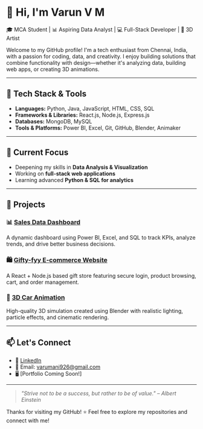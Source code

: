 # 👋 Hi, I'm Varun V M

🎓 MCA Student | 📊 Aspiring Data Analyst | 💻 Full-Stack Developer | 🎨 3D Artist

Welcome to my GitHub profile! I'm a tech enthusiast from Chennai, India, with a passion for coding, data, and creativity. I enjoy building solutions that combine functionality with design—whether it's analyzing data, building web apps, or creating 3D animations.

---

## 🔧 Tech Stack & Tools
- **Languages:** Python, Java, JavaScript, HTML, CSS, SQL
- **Frameworks & Libraries:** React.js, Node.js, Express.js
- **Databases:** MongoDB, MySQL
- **Tools & Platforms:** Power BI, Excel, Git, GitHub, Blender, Animaker

---

## 🧠 Current Focus
- Deepening my skills in **Data Analysis & Visualization**
- Working on **full-stack web applications**
- Learning advanced **Python & SQL for analytics**

---

## 🚀 Projects

### 📊 [Sales Data Dashboard](#)
A dynamic dashboard using Power BI, Excel, and SQL to track KPIs, analyze trends, and drive better business decisions.

### 🛍️ [Gifty-fyy E-commerce Website](#)
A React + Node.js based gift store featuring secure login, product browsing, cart, and order management.

### 🚗 [3D Car Animation](#)
High-quality 3D simulation created using Blender with realistic lighting, particle effects, and cinematic rendering.

---

## 📫 Let's Connect
- 💼 [LinkedIn](https://www.linkedin.com/in/varun-v-m-15may2004/)
- 📧 Email: varumani926@gmail.com
- 🖥️ [Portfolio Coming Soon!]

---

> *"Strive not to be a success, but rather to be of value." – Albert Einstein*

Thanks for visiting my GitHub! ⭐ Feel free to explore my repositories and connect with me!
